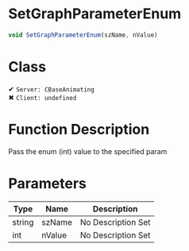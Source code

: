 # SetGraphParameterEnum
```js	
void SetGraphParameterEnum(szName, nValue)
```
# Class
✔ `Server: CBaseAnimating`  
✖ `Client: undefined`  

# Function Description
Pass the enum (int) value to the specified param
# Parameters
Type|Name|Description
--|--|--
string|szName|No Description Set
int|nValue|No Description Set
